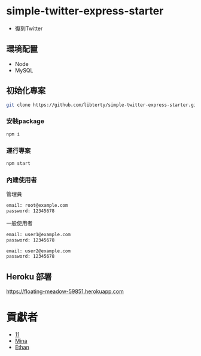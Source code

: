# simple-twitter-express-starter

- 復刻Twitter

## 環境配置
- Node
- MySQL

## 初始化專案
```bash
git clone https://github.com/libterty/simple-twitter-express-starter.git
```
### 安裝package
```bash
npm i
```

### 運行專案
```bash
npm start
```

### 內建使用者

管理員
``` bash
email: root@example.com
password: 12345678
```
一般使用者
``` bash
email: user1@example.com
password: 12345678
```
``` bash
email: user2@example.com
password: 12345678
```

## Heroku 部署

https://floating-meadow-59851.herokuapp.com

# 貢獻者
- [11](https://github.com/libterty)
- [Mina](https://github.com/mpragnarok)
- [Ethan](https://github.com/HuangMinShi)
